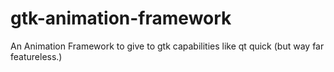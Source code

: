 gtk-animation-framework
=======================

An Animation Framework to give to gtk capabilities like qt quick (but way far featureless.)